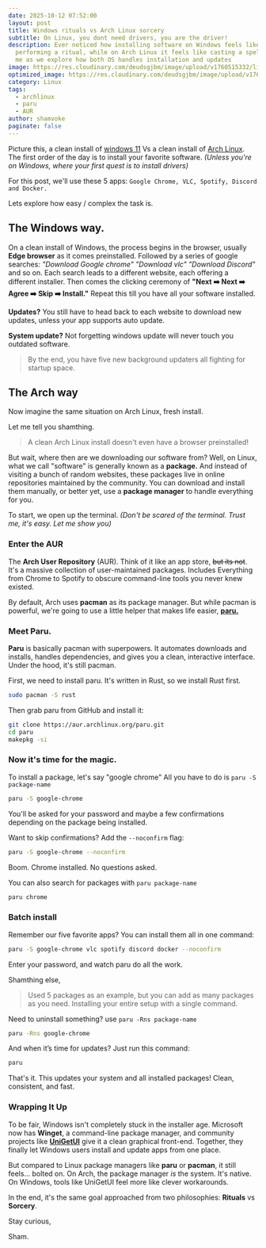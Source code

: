 ```yaml
---
date: 2025-10-12 07:52:00
layout: post
title: Windows rituals vs Arch Linux sorcery
subtitle: On Linux, you dont need drivers, you are the driver!
description: Ever noticed how installing software on Windows feels like
  performing a ritual, while on Arch Linux it feels like casting a spell? Join
  me as we explore how both OS handles installation and updates
image: https://res.cloudinary.com/deudsgjbm/image/upload/v1760515332/linuxVsWindows_amdvbi.webp
optimized_image: https://res.cloudinary.com/deudsgjbm/image/upload/v1760515332/linuxVsWindows_amdvbi.webp
category: Linux
tags:
  - archlinux
  - paru
  - AUR
author: shamvoke
paginate: false
---
```

Picture this,  a clean install of <ins>windows 11</ins> Vs a clean install of <ins>Arch Linux</ins>. The first order of the day is to install your favorite software. _(Unless you're on Windows, where your first quest is to install drivers)_

For this post, we'll use these 5 apps:
`Google Chrome, VLC, Spotify, Discord and Docker.`

Lets explore how easy / complex the task is.


## The Windows way.
On a clean install of Windows, the process begins in the browser, usually **Edge browser** as it comes preinstalled. Followed by a series of google searches: _"Download Google chrome" "Download vlc" "Download Discord"_ and so on. Each search leads to a different website, each offering a different installer. Then comes the clicking ceremony of **"Next ➡️ Next ➡️ Agree ➡️ Skip ➡️ Install."** Repeat this till you have all your software installed. 

**Updates?** You still have to head back to each website to download new updates, unless your app supports auto update.  

**System update?** Not forgetting windows update will never touch you outdated software. 

> By the end, you have five new background updaters all fighting for startup space.

## The Arch way
Now imagine the same situation on Arch Linux, fresh install.

Let me tell you shamthing.
>  A clean Arch Linux install doesn't even have a browser preinstalled!

But wait, where then are we downloading our software from? 
Well, on Linux, what we call "software" is generally known as a **package.** And instead of visiting a bunch of random websites, these packages live in online repositories maintained by the community. You can download and install them manually, or better yet, use a **package manager** to handle everything for you.

To start, we open up the terminal.  _(Don't  be scared of the terminal. Trust me, it's easy. Let me show you)_
### Enter the AUR
The **Arch User Repository** (AUR).  Think of it like an app store, <del>but its not</del>. It's a massive collection of user-maintained packages. Includes Everything from Chrome to Spotify to obscure command-line tools you never knew existed.

By default, Arch uses **pacman** as its package manager. But while pacman is powerful, we're going to use a little helper that makes life easier, [**paru.**](https://github.com/Morganamilo/paru)
### Meet Paru.
**Paru** is basically pacman with superpowers. It automates downloads and installs, handles dependencies, and gives you a clean, interactive interface. Under the hood, it's still pacman.

First, we need to install paru. It's written in Rust, so we install Rust first.

```bash
sudo pacman -S rust
```

Then grab paru from GitHub and install it:

```bash
git clone https://aur.archlinux.org/paru.git
cd paru
makepkg -si
```

### Now it's time for the magic.
To install a package, let's say "google chrome" All you have to do is `paru -S package-name` 
```bash
paru -S google-chrome
```

You'll be asked for your password and maybe a few confirmations depending on the package being installed.

Want to skip confirmations? Add the `--noconfirm` flag:
```bash
paru -S google-chrome --noconfirm
```

Boom. Chrome installed. No questions asked. 

You can also search for packages with `paru package-name` 
```bash
paru chrome
```

### Batch install
Remember our five favorite apps? You can install them all in one command:
```bash
paru -S google-chrome vlc spotify discord docker --noconfirm
```

Enter your password, and watch paru do all the work.

Shamthing else,
> Used 5 packages as an example,  but you can add as many packages as you need. Installing your entire setup with a single command.

Need to uninstall something? use `paru -Rns package-name`
```bash
paru -Rns google-chrome
```

And when it’s time for updates? Just run this command:
```bash
paru
```

That's it. This updates your system and all installed packages! Clean, consistent, and fast.

### Wrapping It Up
To be fair, Windows isn't completely stuck in the installer age. Microsoft now has **Winget**, a command-line package manager, and community projects like [**UniGetUI**](https://github.com/marticliment/UniGetUI) give it a clean graphical front-end. Together, they finally let Windows users install and update apps from one place.

But compared to Linux package managers like **paru** or **pacman**, it still feels… bolted on. On Arch, the package manager _is_ the system. It's native. On Windows, tools like UniGetUI feel more like clever workarounds.

In the end, it's the same goal approached from two philosophies:
**Rituals** vs **Sorcery**.

Stay curious,

Sham.

